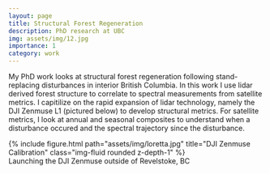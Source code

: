 ```yaml
---
layout: page
title: Structural Forest Regeneration
description: PhD research at UBC
img: assets/img/12.jpg
importance: 1
category: work
---
```


My PhD work looks at structural forest regeneration following stand-replacing disturbances in interior British Columbia. In this work I use lidar derived forest structure to correlate to spectral measurements from satellite metrics. I capitilize on the rapid expansion of lidar technology, namely the DJI Zenmuse L1 (pictured below) to develop structural metrics. For satellite metrics, I look at annual and seasonal composites to understand when a disturbance occured and the spectral trajectory since the disturbance. 

</div>
<div class="row">
    <div class="col-sm mt-3 mt-md-0">
        {% include figure.html path="assets/img/loretta.jpg" title="DJI Zenmuse Calibration" class="img-fluid rounded z-depth-1" %}
    </div>
</div>
<div class="caption">
    Launching the DJI Zenmuse outside of Revelstoke, BC
</div>


